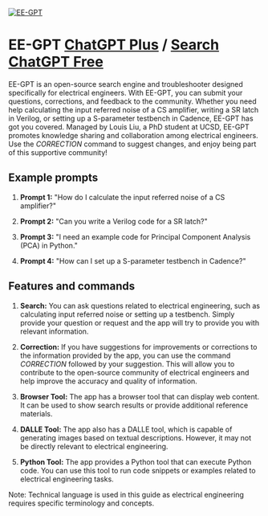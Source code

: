 
[![EE-GPT](https://files.oaiusercontent.com/file-0c9khFLMzf75iVxWCgAi55iV?se=2123-10-19T23%3A51%3A38Z&sp=r&sv=2021-08-06&sr=b&rscc=max-age%3D31536000%2C%20immutable&rscd=attachment%3B%20filename%3D33ef9715-5de6-4895-90cd-f59f0af31210.png&sig=6p3Nmge6gW8TKfXn8PiEJrLpB3d2BHY%2BYY3lYqC7wqw%3D)](https://chat.openai.com/g/g-4fpcmwkT2-ee-gpt)

# EE-GPT [ChatGPT Plus](https://chat.openai.com/g/g-4fpcmwkT2-ee-gpt) / [Search ChatGPT Free](https://gptcall.net/index.html#/?search=EE-GPT)

EE-GPT is an open-source search engine and troubleshooter designed specifically for electrical engineers. With EE-GPT, you can submit your questions, corrections, and feedback to the community. Whether you need help calculating the input referred noise of a CS amplifier, writing a SR latch in Verilog, or setting up a S-parameter testbench in Cadence, EE-GPT has got you covered. Managed by Louis Liu, a PhD student at UCSD, EE-GPT promotes knowledge sharing and collaboration among electrical engineers. Use the *CORRECTION* command to suggest changes, and enjoy being part of this supportive community!

## Example prompts

1. **Prompt 1:** "How do I calculate the input referred noise of a CS amplifier?"

2. **Prompt 2:** "Can you write a Verilog code for a SR latch?"

3. **Prompt 3:** "I need an example code for Principal Component Analysis (PCA) in Python."

4. **Prompt 4:** "How can I set up a S-parameter testbench in Cadence?"

## Features and commands

1. **Search:** You can ask questions related to electrical engineering, such as calculating input referred noise or setting up a testbench. Simply provide your question or request and the app will try to provide you with relevant information.

2. **Correction:** If you have suggestions for improvements or corrections to the information provided by the app, you can use the command *CORRECTION* followed by your suggestion. This will allow you to contribute to the open-source community of electrical engineers and help improve the accuracy and quality of information.

3. **Browser Tool:** The app has a browser tool that can display web content. It can be used to show search results or provide additional reference materials.

4. **DALLE Tool:** The app also has a DALLE tool, which is capable of generating images based on textual descriptions. However, it may not be directly relevant to electrical engineering.

5. **Python Tool:** The app provides a Python tool that can execute Python code. You can use this tool to run code snippets or examples related to electrical engineering tasks.

Note: Technical language is used in this guide as electrical engineering requires specific terminology and concepts.


